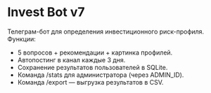 # Invest Bot v7

Телеграм-бот для определения инвестиционного риск-профиля.
Функции:
- 5 вопросов + рекомендации + картинка профилей.
- Автопостинг в канал каждые 3 дня.
- Сохранение результатов пользователей в SQLite.
- Команда /stats для администратора (через ADMIN_ID).
- Команда /export — выгрузка результатов в CSV.
